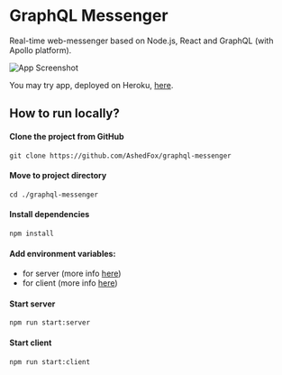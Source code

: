 # GraphQL Messenger

Real-time web-messenger based on Node.js, React and GraphQL
(with Apollo platform).

![App Screenshot](preview.png)

You may try app, deployed on Heroku, [here](https://graphql-messenger-client.herokuapp.com/).

## How to run locally?

#### Clone the project from GitHub

```shell
git clone https://github.com/AshedFox/graphql-messenger
```

#### Move to project directory

```shell
cd ./graphql-messenger
```

#### Install dependencies

```shell
npm install
```

#### Add environment variables: 
- for server (more info [here](./server/README.md))
- for client (more info [here](./client/README.md))

#### Start server

```shell
npm run start:server
```

#### Start client
```shell
npm run start:client
```
